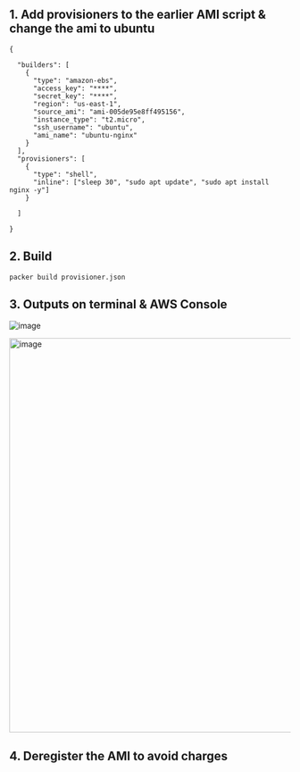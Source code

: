 
## 1. Add provisioners to the earlier AMI script & change the ami to ubuntu
```
{

  "builders": [
    {
      "type": "amazon-ebs",
      "access_key": "****",
      "secret_key": "****",
      "region": "us-east-1",
      "source_ami": "ami-005de95e8ff495156",
      "instance_type": "t2.micro",
      "ssh_username": "ubuntu",
      "ami_name": "ubuntu-nginx"
    }
  ],
  "provisioners": [
    {
      "type": "shell",
      "inline": ["sleep 30", "sudo apt update", "sudo apt install nginx -y"]
    }

  ]

}
```
## 2. Build 

```
packer build provisioner.json
```
## 3. Outputs on terminal & AWS Console

![image](https://user-images.githubusercontent.com/49971693/167229506-b91ae526-3e6f-407f-aec2-a722fa3bb205.png)

<img width="706" alt="image" src="https://user-images.githubusercontent.com/49971693/167229524-0845b8da-90c7-43c7-9c6f-685d1f24ae44.png">

## 4. Deregister the AMI to avoid charges
